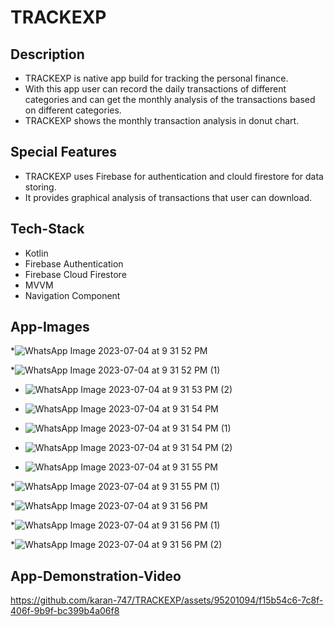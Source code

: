 # TRACKEXP

## Description

* TRACKEXP is native app build for tracking the personal finance. 
* With this app user can record the daily transactions of different categories and can get the monthly analysis of the transactions based on different categories.
* TRACKEXP shows the monthly transaction analysis in donut chart.

## Special Features

* TRACKEXP uses Firebase for authentication and clould firestore for data storing.
* It provides graphical analysis of transactions that user can download.

## Tech-Stack

* Kotlin
* Firebase Authentication
* Firebase Cloud Firestore
* MVVM
* Navigation Component

## App-Images

*![WhatsApp Image 2023-07-04 at 9 31 52 PM](https://github.com/karan-747/TRACKEXP/assets/95201094/2ba15f2c-fb27-4df9-a77d-77e95926629a)

*![WhatsApp Image 2023-07-04 at 9 31 52 PM (1)](https://github.com/karan-747/TRACKEXP/assets/95201094/9f214027-4c90-451f-948a-07621e47e7cc)





* ![WhatsApp Image 2023-07-04 at 9 31 53 PM (2)](https://github.com/karan-747/TRACKEXP/assets/95201094/5f8c0e36-831e-43c1-97c1-6f0a6d1155a3)

* ![WhatsApp Image 2023-07-04 at 9 31 54 PM](https://github.com/karan-747/TRACKEXP/assets/95201094/a79e024f-2da4-4681-8386-f214fcc5cbaf)

* ![WhatsApp Image 2023-07-04 at 9 31 54 PM (1)](https://github.com/karan-747/TRACKEXP/assets/95201094/97ec80bd-d362-4506-8cde-003df71463a5)

* ![WhatsApp Image 2023-07-04 at 9 31 54 PM (2)](https://github.com/karan-747/TRACKEXP/assets/95201094/a3bcd19c-9735-481b-94cc-1377013c5b42)

* ![WhatsApp Image 2023-07-04 at 9 31 55 PM](https://github.com/karan-747/TRACKEXP/assets/95201094/7d30a5d5-6203-4cae-8d55-e07f6711f5a4)

*![WhatsApp Image 2023-07-04 at 9 31 55 PM (1)](https://github.com/karan-747/TRACKEXP/assets/95201094/0c66138b-b5ed-4032-9d16-e1e5a383ede7)

*![WhatsApp Image 2023-07-04 at 9 31 56 PM](https://github.com/karan-747/TRACKEXP/assets/95201094/34f1cf8d-a316-4da8-a710-19a0430d89c2)

*![WhatsApp Image 2023-07-04 at 9 31 56 PM (1)](https://github.com/karan-747/TRACKEXP/assets/95201094/78832183-0cdc-4aee-822c-8e02d9e0db8e)

*![WhatsApp Image 2023-07-04 at 9 31 56 PM (2)](https://github.com/karan-747/TRACKEXP/assets/95201094/899d3eb3-03e2-4762-a68c-dc913fc7d6f8)


## App-Demonstration-Video

https://github.com/karan-747/TRACKEXP/assets/95201094/f15b54c6-7c8f-406f-9b9f-bc399b4a06f8
















